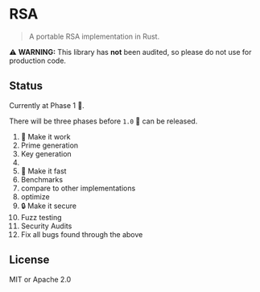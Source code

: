 # RSA

> A portable RSA implementation in Rust.

:warning: **WARNING:** This library has __not__ been audited, so please do not use for production code.

## Status

Currently at Phase 1 :construction:.

There will be three phases before `1.0` :ship: can be released.

1. :construction:  Make it work
  1. Prime generation
  2. Key generation
  3.
2. :rocket: Make it fast
  1. Benchmarks
  2. compare to other implementations
  3. optimize
3. :lock: Make it secure
  1. Fuzz testing
  2. Security Audits
  3. Fix all bugs found through the above


## License

MIT or Apache 2.0

